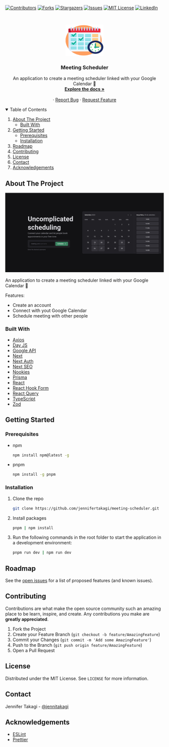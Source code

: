 <!-- Inspired by https://github.com/jennifertakagi/REPO_NAME -->

<!-- PROJECT SHIELDS -->

[![Contributors][contributors-shield]][contributors-url]
[![Forks][forks-shield]][forks-url]
[![Stargazers][stars-shield]][stars-url]
[![Issues][issues-shield]][issues-url]
[![MIT License][license-shield]][license-url]
[![LinkedIn][linkedin-shield]][linkedin-url]

<!-- PROJECT LOGO -->
<br />
<p align="center">
  <a href="https://github.com/jennifertakagi/meeting-scheduler">
    <img src="docs/logo.png" alt="Logo" width="120" height="100">
  </a>

  <h3 align="center">Meeting Scheduler</h3>

  <p align="center">
    An application to create a meeting scheduler linked with your Google Calendar 📅
    <br />
    <a href="https://github.com/jennifertakagi/meeting-scheduler"><strong>Explore the docs »</strong></a>
    <br />
    <br />
    ·
    <a href="https://github.com/jennifertakagi/meeting-scheduler/issues">Report Bug</a>
    ·
    <a href="https://github.com/jennifertakagi/meeting-scheduler/issues">Request Feature</a>

  </p>
</p>

<!-- TABLE OF CONTENTS -->
<details open="open">
  <summary>Table of Contents</summary>
  <ol>
    <li>
      <a href="#about-the-project">About The Project</a>
      <ul>
        <li><a href="#built-with">Built With</a></li>
      </ul>
    </li>
    <li>
      <a href="#getting-started">Getting Started</a>
      <ul>
        <li><a href="#prerequisites">Prerequisites</a></li>
        <li><a href="#installation">Installation</a></li>
      </ul>
    </li>
    <li><a href="#roadmap">Roadmap</a></li>
    <li><a href="#contributing">Contributing</a></li>
    <li><a href="#license">License</a></li>
    <li><a href="#contact">Contact</a></li>
    <li><a href="#acknowledgements">Acknowledgements</a></li>
  </ol>
</details>

<!-- ABOUT THE PROJECT -->

## About The Project

[![Product Name Screen Shot][product-screenshot]](#)

An application to create a meeting scheduler linked with your Google Calendar 📅

Features:

- Create an account
- Connect with yout Google Calendar
- Schedule meeting with other people

### Built With

- [Axios](https://axios-http.com/docs/intro)
- [Day JS](https://day.js.org/)
- [Google API](https://console.cloud.google.com/apis/library)
- [Next](https://nextjs.org/)
- [Next Auth](https://next-auth.js.org/)
- [Next SEO](https://github.com/garmeeh/next-seo)
- [Nookies](https://react.dev/)
- [Prisma](https://www.prisma.io/)
- [React](https://react.dev/)
- [React Hook Form](https://react-hook-form.com/)
- [React Query](https://tanstack.com/query/latest/docs/framework/react/overview)
- [TypeScript](typescriptlang.org/)
- [Zod](https://zod.dev/)

<!-- GETTING STARTED -->

## Getting Started

### Prerequisites

- npm

  ```sh
  npm install npm@latest -g
  ```

- pnpm

  ```sh
  npm install -g pnpm
  ```

### Installation

1. Clone the repo
   ```sh
   git clone https://github.com/jennifertakagi/meeting-scheduler.git
   ```
2. Install packages
   ```sh
   pnpm | npm install
   ```
3. Run the following commands in the root folder to start the application in a development environment:
   ```sh
   pnpm run dev | npm run dev
   ```

<!-- ROADMAP -->

## Roadmap

See the [open issues](https://github.com/jennifertakagi/meeting-scheduler/issues) for a list of proposed features (and known issues).

<!-- CONTRIBUTING -->

## Contributing

Contributions are what make the open source community such an amazing place to be learn, inspire, and create. Any contributions you make are **greatly appreciated**.

1. Fork the Project
2. Create your Feature Branch (`git checkout -b feature/AmazingFeature`)
3. Commit your Changes (`git commit -m 'Add some AmazingFeature'`)
4. Push to the Branch (`git push origin feature/AmazingFeature`)
5. Open a Pull Request

<!-- LICENSE -->

## License

Distributed under the MIT License. See `LICENSE` for more information.

<!-- CONTACT -->

## Contact

Jennifer Takagi - [@jennitakagi](https://twitter.com/jennitakagi)

<!-- ACKNOWLEDGEMENTS -->

## Acknowledgements

- [ESLint](https://eslint.org/)
- [Prettier](https://prettier.io/)

<!-- MARKDOWN LINKS & IMAGES -->
<!-- https://www.markdownguide.org/basic-syntax/#reference-style-links -->

[contributors-shield]: https://img.shields.io/github/contributors/jennifertakagi/meeting-scheduler.svg?style=for-the-badge
[contributors-url]: https://github.com/jennifertakagi/meeting-scheduler/graphs/contributors
[forks-shield]: https://img.shields.io/github/forks/jennifertakagi/meeting-scheduler.svg?style=for-the-badge
[forks-url]: https://github.com/jennifertakagi/meeting-scheduler/network/members
[stars-shield]: https://img.shields.io/github/stars/jennifertakagi/meeting-scheduler.svg?style=for-the-badge
[stars-url]: https://github.com/jennifertakagi/meeting-scheduler/stargazers
[issues-shield]: https://img.shields.io/github/issues/jennifertakagi/meeting-scheduler.svg?style=for-the-badge
[issues-url]: https://github.com/jennifertakagi/meeting-scheduler/issues
[license-shield]: https://img.shields.io/github/license/jennifertakagi/meeting-scheduler.svg?style=for-the-badge
[license-url]: https://github.com/jennifertakagi/meeting-scheduler/blob/master/LICENSE.txt
[linkedin-shield]: https://img.shields.io/badge/-LinkedIn-black.svg?style=for-the-badge&logo=linkedin&colorB=555
[linkedin-url]: https://linkedin.com/in/jennifertakagi
[product-screenshot]: docs/homepage.png
